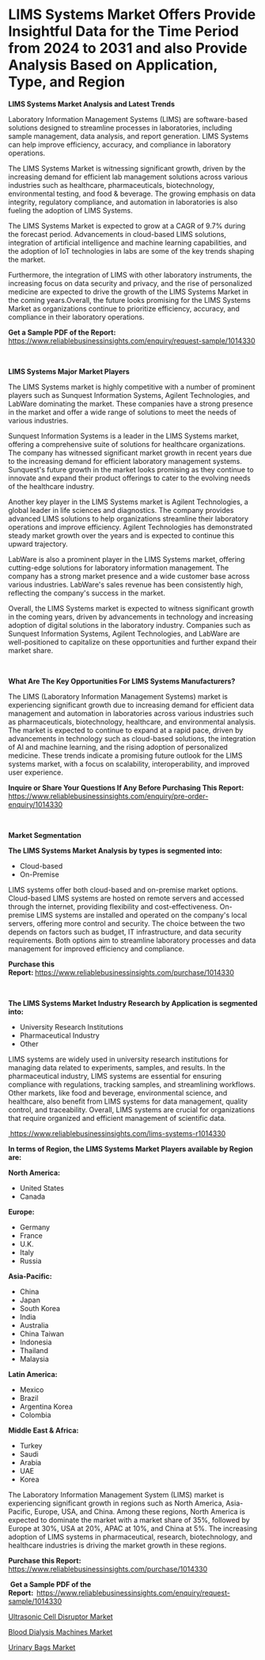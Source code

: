 <p><h1>LIMS Systems Market Offers Provide Insightful Data for the Time Period from 2024 to 2031 and also Provide Analysis Based on Application, Type, and Region</h1></p><p><strong>LIMS Systems Market Analysis and Latest Trends</strong></p>
<p><p>Laboratory Information Management Systems (LIMS) are software-based solutions designed to streamline processes in laboratories, including sample management, data analysis, and report generation. LIMS Systems can help improve efficiency, accuracy, and compliance in laboratory operations.</p><p>The LIMS Systems Market is witnessing significant growth, driven by the increasing demand for efficient lab management solutions across various industries such as healthcare, pharmaceuticals, biotechnology, environmental testing, and food & beverage. The growing emphasis on data integrity, regulatory compliance, and automation in laboratories is also fueling the adoption of LIMS Systems.</p><p>The LIMS Systems Market is expected to grow at a CAGR of 9.7% during the forecast period. Advancements in cloud-based LIMS solutions, integration of artificial intelligence and machine learning capabilities, and the adoption of IoT technologies in labs are some of the key trends shaping the market.</p><p>Furthermore, the integration of LIMS with other laboratory instruments, the increasing focus on data security and privacy, and the rise of personalized medicine are expected to drive the growth of the LIMS Systems Market in the coming years.Overall, the future looks promising for the LIMS Systems Market as organizations continue to prioritize efficiency, accuracy, and compliance in their laboratory operations.</p></p>
<p><strong>Get a Sample PDF of the Report:&nbsp;</strong> <a href="https://www.reliablebusinessinsights.com/enquiry/request-sample/1014330">https://www.reliablebusinessinsights.com/enquiry/request-sample/1014330</a></p>
<p>&nbsp;</p>
<p><strong>LIMS Systems Major Market Players</strong></p>
<p><p>The LIMS Systems market is highly competitive with a number of prominent players such as Sunquest Information Systems, Agilent Technologies, and LabWare dominating the market. These companies have a strong presence in the market and offer a wide range of solutions to meet the needs of various industries.</p><p>Sunquest Information Systems is a leader in the LIMS Systems market, offering a comprehensive suite of solutions for healthcare organizations. The company has witnessed significant market growth in recent years due to the increasing demand for efficient laboratory management systems. Sunquest's future growth in the market looks promising as they continue to innovate and expand their product offerings to cater to the evolving needs of the healthcare industry.</p><p>Another key player in the LIMS Systems market is Agilent Technologies, a global leader in life sciences and diagnostics. The company provides advanced LIMS solutions to help organizations streamline their laboratory operations and improve efficiency. Agilent Technologies has demonstrated steady market growth over the years and is expected to continue this upward trajectory.</p><p>LabWare is also a prominent player in the LIMS Systems market, offering cutting-edge solutions for laboratory information management. The company has a strong market presence and a wide customer base across various industries. LabWare's sales revenue has been consistently high, reflecting the company's success in the market.</p><p>Overall, the LIMS Systems market is expected to witness significant growth in the coming years, driven by advancements in technology and increasing adoption of digital solutions in the laboratory industry. Companies such as Sunquest Information Systems, Agilent Technologies, and LabWare are well-positioned to capitalize on these opportunities and further expand their market share.</p></p>
<p>&nbsp;</p>
<p><strong>What Are The Key Opportunities For LIMS Systems Manufacturers?</strong></p>
<p><p>The LIMS (Laboratory Information Management Systems) market is experiencing significant growth due to increasing demand for efficient data management and automation in laboratories across various industries such as pharmaceuticals, biotechnology, healthcare, and environmental analysis. The market is expected to continue to expand at a rapid pace, driven by advancements in technology such as cloud-based solutions, the integration of AI and machine learning, and the rising adoption of personalized medicine. These trends indicate a promising future outlook for the LIMS systems market, with a focus on scalability, interoperability, and improved user experience.</p></p>
<p><strong>Inquire or Share Your Questions If Any Before Purchasing This Report:</strong> <a href="https://www.reliablebusinessinsights.com/enquiry/pre-order-enquiry/1014330">https://www.reliablebusinessinsights.com/enquiry/pre-order-enquiry/1014330</a></p>
<p>&nbsp;</p>
<p><strong>Market Segmentation</strong></p>
<p><strong>The LIMS Systems Market Analysis by types is segmented into:</strong></p>
<p><ul><li>Cloud-based</li><li>On-Premise</li></ul></p>
<p><p>LIMS systems offer both cloud-based and on-premise market options. Cloud-based LIMS systems are hosted on remote servers and accessed through the internet, providing flexibility and cost-effectiveness. On-premise LIMS systems are installed and operated on the company's local servers, offering more control and security. The choice between the two depends on factors such as budget, IT infrastructure, and data security requirements. Both options aim to streamline laboratory processes and data management for improved efficiency and compliance.</p></p>
<p><strong>Purchase this Report:&nbsp;</strong><a href="https://www.reliablebusinessinsights.com/purchase/1014330">https://www.reliablebusinessinsights.com/purchase/1014330</a></p>
<p>&nbsp;</p>
<p><strong>The LIMS Systems Market Industry Research by Application is segmented into:</strong></p>
<p><ul><li>University Research Institutions</li><li>Pharmaceutical Industry</li><li>Other</li></ul></p>
<p><p>LIMS systems are widely used in university research institutions for managing data related to experiments, samples, and results. In the pharmaceutical industry, LIMS systems are essential for ensuring compliance with regulations, tracking samples, and streamlining workflows. Other markets, like food and beverage, environmental science, and healthcare, also benefit from LIMS systems for data management, quality control, and traceability. Overall, LIMS systems are crucial for organizations that require organized and efficient management of scientific data.</p></p>
<p><a href="https://www.reliablebusinessinsights.com/lims-systems-r1014330">&nbsp;https://www.reliablebusinessinsights.com/lims-systems-r1014330</a></p>
<p><strong>In terms of Region, the LIMS Systems Market Players available by Region are:</strong></p>
<p>
    <p> <strong> North America: </strong>
        <ul>
            <li>United States</li>
            <li>Canada</li>
        </ul>
        </p> 
    <p> <strong> Europe: </strong>
        <ul>
            <li>Germany</li>
            <li>France</li>
            <li>U.K.</li>
            <li>Italy</li>
            <li>Russia</li>
        </ul>
        </p> 
    <p> <strong> Asia-Pacific: </strong>
        <ul>
            <li>China</li>
            <li>Japan</li>
            <li>South Korea</li>
            <li>India</li>
            <li>Australia</li>
            <li>China Taiwan</li>
            <li>Indonesia</li>
            <li>Thailand</li>
            <li>Malaysia</li>
        </ul>
        </p> 
    <p> <strong> Latin America: </strong>
        <ul>
            <li>Mexico</li>
            <li>Brazil</li>
            <li>Argentina Korea</li>
            <li>Colombia</li>
        </ul>
        </p> 
    <p> <strong> Middle East & Africa: </strong>
        <ul>
            <li>Turkey</li>
            <li>Saudi</li>
            <li>Arabia</li>
            <li>UAE</li>
            <li>Korea</li>
        </ul>
    </p>
    </p>
<p><p>The Laboratory Information Management System (LIMS) market is experiencing significant growth in regions such as North America, Asia-Pacific, Europe, USA, and China. Among these regions, North America is expected to dominate the market with a market share of 35%, followed by Europe at 30%, USA at 20%, APAC at 10%, and China at 5%. The increasing adoption of LIMS systems in pharmaceutical, research, biotechnology, and healthcare industries is driving the market growth in these regions.</p></p>
<p><strong>Purchase this Report: </strong><a href="https://www.reliablebusinessinsights.com/purchase/1014330">https://www.reliablebusinessinsights.com/purchase/1014330</a></p>
<p>&nbsp;<strong>Get a Sample PDF of the Report:&nbsp;&nbsp;</strong><a href="https://www.reliablebusinessinsights.com/enquiry/request-sample/1014330">https://www.reliablebusinessinsights.com/enquiry/request-sample/1014330</a></p>
<p><strong></strong></p>
<p><p><a href="https://github.com/lorenzaSchmeler/Market-Research-Report-List-1/blob/main/ultrasonic-cell-disruptor-market.md">Ultrasonic Cell Disruptor Market</a></p><p><a href="https://github.com/AdrianaPaucek2023/Market-Research-Report-List-1/blob/main/blood-dialysis-machines-market.md">Blood Dialysis Machines Market</a></p><p><a href="https://github.com/ruddyyedelwadw/Market-Research-Report-List-3/blob/main/urinary-bags-market.md">Urinary Bags Market</a></p></p>